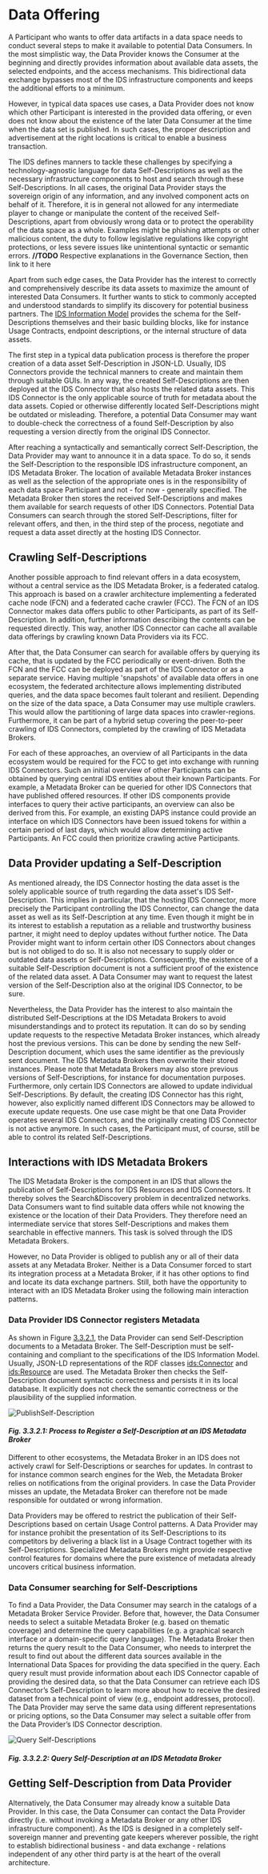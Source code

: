 # Data Offering
A Participant who wants to offer data artifacts in a data space needs to conduct several steps to make it available to potential Data Consumers. In the most simplistic way, the Data Provider knows the Consumer at the beginning and directly provides information about available data assets, the selected endpoints, and the access mechanisms. This bidirectional data exchange bypasses most of the IDS infrastructure components and keeps the additional efforts to a minimum.

However, in typical data spaces use cases, a Data Provider does not know which other Participant is interested in the provided data offering, or even does not know about the existence of the later Data Consumer at the time when the data set is published. In such cases, the proper description and advertisement at the right locations is critical to enable a business transaction.

The IDS defines manners to tackle these challenges by specifying a technology-agnostic language for data Self-Descriptions as well as the necessary infrastructure components to host and search through these Self-Descriptions. In all cases, the original Data Provider stays the sovereign origin of any information, and any involved component acts on behalf of it. Therefore, it is in general not allowed for any intermediate player to change or manipulate the content of the received Self-Descriptions, apart from obviously wrong data or to protect the operability of the data space as a whole. Examples might be phishing attempts or other malicious content, the duty to follow legislative regulations like copyright protections, or less severe issues like unintentional syntactic or semantic errors.
**//TODO** Respective explanations in the Governance Section, then link to it here

Apart from such edge cases, the Data Provider has the interest to correctly and comprehensively describe its data assets to maximize the amount of interested Data Consumers. It further wants to stick to commonly accepted and understood standards to simplify its discovery for potential business partners. The [IDS Information Model](../3_4_Information_Layer) provides the schema for the Self-Descriptions themselves and their basic building blocks, like for instance Usage Contracts, endpoint descriptions, or the internal structure of data assets.

The first step in a typical data publication process is therefore the proper creation of a data asset Self-Description in JSON-LD. Usually, IDS Connectors provide the technical manners to create and maintain them through suitable GUIs. In any way, the created Self-Descriptions are then deployed at the IDS Connector that also hosts the related data assets. This IDS Connector is the only applicable source of truth for metadata about the data assets. Copied or otherwise differently located Self-Descriptions might be outdated or misleading. Therefore, a potential Data Consumer may want to double-check the correctness of a found Self-Description by also requesting a version directly from the original IDS Connector.

After reaching a syntactically and semantically correct Self-Description, the Data Provider may want to announce it in a data space. To do so, it sends the Self-Description to the responsible IDS infrastructure component, an IDS Metadata Broker. The location of available Metadata Broker instances as well as the selection of the appropriate ones is in the responsibility of each data space Participant and not - for now - generally specified. The Metadata Broker then stores the received Self-Descriptions and makes them available for search requests of other IDS Connectors. Potential Data Consumers can search through the stored Self-Descriptions, filter for relevant offers, and then, in the third step of the process, negotiate and request a data asset directly at the hosting IDS Connector.

## Crawling Self-Descriptions
Another possible approach to find relevant offers in a data ecosystem, without a central service as the IDS Metadata Broker, is a federated catalog. This approach is based on a crawler architecture implementing a federated cache node (FCN) and a federated cache crawler (FCC). The FCN of an IDS Connector makes data offers public to other Participants, as part of its Self-Description. In addition, further information describing the contents can be requested directly. This way, another IDS Connector can cache all available data offerings by crawling known Data Providers via its FCC.

After that, the Data Consumer can search for available offers by querying its cache, that is updated by the FCC periodically or event-driven. Both the FCN and the FCC can be deployed as part of the IDS Connector or as a separate service. Having multiple 'snapshots' of available data offers in one ecosystem, the federated architecture allows implementing distributed queries, and the data space becomes fault tolerant and resilient. Depending on the size of the data space, a Data Consumer may use multiple crawlers. This would allow the partitioning of large data spaces into crawler-regions. Furthermore, it can be part of a hybrid setup covering the peer-to-peer crawling of IDS Connectors, completed by the crawling of IDS Metadata Brokers.

For each of these approaches, an overview of all Participants in the data ecosystem would be required for the FCC to get into exchange with running IDS Connectors. Such an initial overview of other Participants can be obtained by querying central IDS entities about their known Participants. For example, a Metadata Broker can be queried for other IDS Connectors that have published offered resources. If other IDS components provide interfaces to query their active participants, an overview can also be derived from this. For example, an existing DAPS instance could provide an interface on which IDS Connectors have been issued tokens for within a certain period of last days, which would allow determining active Participants. An FCC could then prioritize crawling active Participants.   

## Data Provider updating a Self-Description

As mentioned already, the IDS Connector hosting the data asset is the solely applicable source of truth regarding the data asset's IDS Self-Description. This implies in particular, that the hosting IDS Connector, more precisely the Participant controlling the IDS Connector, can change the data asset as well as its Self-Description at any time. Even though it might be in its interest to establish a reputation as a reliable and trustworthy business partner, it might need to deploy updates without further notice. The Data Provider might want to inform certain other IDS Connectors about changes but is not obliged to do so. It is also not necessary to supply older or outdated data assets or Self-Descriptions. Consequently, the existence of a suitable Self-Description document is not a sufficient proof of the existence of the related data asset. A Data Consumer may want to request the latest version of the Self-Description also at the original IDS Connector, to be sure.

Nevertheless, the Data Provider has the interest to also maintain the distributed Self-Descriptions at the IDS Metadata Brokers to avoid misunderstandings and to protect its reputation. It can do so by sending update requests to the respective Metadata Broker instances, which already host the previous versions. This can be done by sending the new Self-Description document, which uses the same identifier as the previously sent document. The IDS Metadata Brokers then overwrite their stored instances. Please note that Metadata Brokers may also store previous versions of Self-Descriptions, for instance for documentation purposes. Furthermore, only certain IDS Connectors are allowed to update individual Self-Descriptions. By default, the creating IDS Connector has this right, however, also explicitly named different IDS Connectors may be allowed to execute update requests. One use case might be that one Data Provider operates several IDS Connectors, and the originally creating IDS Connector is not active anymore. In such cases, the Participant must, of course, still be able to control its related Self-Descriptions.

## Interactions with IDS Metadata Brokers

The IDS Metadata Broker is the component in an IDS that allows the publication of Self-Descriptions for IDS Resources and IDS Connectors. It thereby solves the Search&Discovery problem in decentralized networks. Data Consumers want to find suitable data offers while not knowing the existence or the location of their Data Providers. They therefore need an intermediate service that stores Self-Descriptions and makes them searchable in effective manners. This task is solved through the IDS Metadata Brokers.

However, no Data Provider is obliged to publish any or all of their data assets at any Metadata Broker. Neither is a Data Consumer forced to start its integration process at a Metadata Broker, if it has other options to find and locate its data exchange partners. Still, both have the opportunity to interact with an IDS Metadata Broker using the following main interaction patterns.

### Data Provider IDS Connector registers Metadata

As shown in Figure [3.3.2.1](#PublishSelf-Description), the Data Provider can send Self-Description documents to a Metadata Broker. The Self-Description must be self-containing and compliant to the specifications of the IDS Information Model. Usually, JSON-LD representations of the RDF classes [ids:Connector](https://w3id.org/idsa/core/Connector) and [ids:Resource](https://w3id.org/idsa/core/Resource) are used. The Metadata Broker then checks the Self-Description document syntactic correctness and persists it in its local database. It explicitly does not check the semantic correctness or the plausibility of the supplied information.

![PublishSelf-Description](../../media/image25_register-at-broker.png)
#### _Fig. 3.3.2.1: Process to Register a Self-Description at an IDS Metadata Broker_

Different to other ecosystems, the Metadata Broker in an IDS does not actively crawl for Self-Descriptions or searches for updates. In contrast to for instance common search engines for the Web, the Metadata Broker relies on notifications from the original providers. In case the Data Provider misses an update, the Metadata Broker can therefore not be made responsible for outdated or wrong information.

Data Providers may be offered to restrict the publication of their Self-Descriptions based on certain Usage Control patterns. A Data Provider may for instance prohibit the presentation of its Self-Descriptions to its competitors by delivering a black list in a Usage Contract together with its Self-Descriptions. Specialized Metadata Brokers might provide respective control features for domains where the pure existence of metadata already uncovers critical business information.

### Data Consumer searching for Self-Descriptions

To find a Data Provider, the Data Consumer may search in the catalogs of a Metadata Broker Service Provider. Before that, however, the Data Consumer needs to select a suitable Metadata Broker (e.g. based on thematic coverage) and determine the query capabilities (e.g. a graphical search interface or a domain-specific query language). The Metadata Broker then returns the query result to the Data Consumer, who needs to interpret the result to find out about the different data sources available in the International Data Spaces for providing the data specified in the query. Each query result must provide information about each IDS Connector capable of providing the desired data, so that the Data Consumer can retrieve each IDS Connector’s Self-Description
to learn more about how to receive the desired dataset from a technical point of view (e.g., endpoint addresses, protocol). The Data Provider may serve the same data using different representations or pricing options, so the Data Consumer may select a suitable offer from the Data Provider’s IDS Connector description.

![Query Self-Descriptions](../../media/image27_query-at-broker.PNG)
#### _Fig. 3.3.2.2: Query Self-Description at an IDS Metadata Broker_


## Getting Self-Description from Data Provider

Alternatively, the Data Consumer may already know a suitable Data Provider. In this case, the Data Consumer can contact the Data Provider directly (i.e. without invoking a Metadata Broker or any other IDS infrastructure component). As the IDS is designed in a completely self-sovereign manner and preventing gate keepers wherever possible, the right to establish bidirectional business - and data exchange - relations independent of any other third party is at the heart of the overall architecture.

